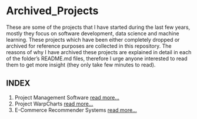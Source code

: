 # Archived_Projects

These are some of the projects that I have started during the last few years, mostly they focus on software development, data science and machine learning. These projects which have been either completely dropped or archived for reference purposes are collected in this repository. The reasons of why I have archived these projects are explained in detail in each of the folder’s README.md files, therefore I urge anyone interested to read them to get more insight (they only take few minutes to read).

## INDEX

1. Project Management Software [read more...](./project_management_software/)
2. Project WarpCharts [read more...](./project_warpcharts/)
3. E-Commerce Recommender Systems [read more...](./e-commerce%20recommender/)
